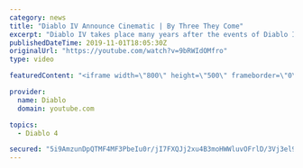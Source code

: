 ```yaml
---
category: news
title: "Diablo IV Announce Cinematic | By Three They Come"
excerpt: "Diablo IV takes place many years after the events of Diablo III, after millions have been slaughtered by the actions of the High Heavens and Burning Hells alike."
publishedDateTime: 2019-11-01T18:05:30Z
originalUrl: "https://youtube.com/watch?v=9bRWIdOMfro"
type: video

featuredContent: "<iframe width=\"800\" height=\"500\" frameborder=\"0\" src=\"https://www.youtube.com/embed/9bRWIdOMfro\" allow=\"accelerometer; autoplay; encrypted-media; gyroscope; picture-in-picture\" allowfullscreen></iframe>"

provider:
  name: Diablo
  domain: youtube.com

topics:
  - Diablo 4

secured: "5i9AmzunDpQTMF4MF3PbeIu0r/jI7FXQJj2xu4B3moHWWluvOFrlD/3Vj3el9zHoxmIyJf/jfVrhRFPGJyLlK3i4prA1aCyoxg4SjZw+tJMrB2Dkmn2aKC/ssPYAE6wuJjyhJzO98lgkAlVy6+cAQtUiqHgQmHD0pCJBF2XxCG6VkeEqBrwdSUgRXzT/Uv0onPJKb5XMRiH/fG5bZwUXpZNbQ+LGc43gjMYPySfgDa/43SymXtPxs/Fd4TK/pIj6sZa5qEnYWrCIoq87CoHG7tIYu/LdkTZY9sPMB+n7Ja7jcD7H632+kOZk6AYq1R2jTMJPzwE1C0i2mt4imFlLqSHUbqXqZ3jtwGwSwSS7CExT3x3XQu9vi3kMqii/nfa8klkaYXn3MZHRbhbnov37Ew==;8VDvcz+8mwzoWUyfSBZRyA=="
---
```


